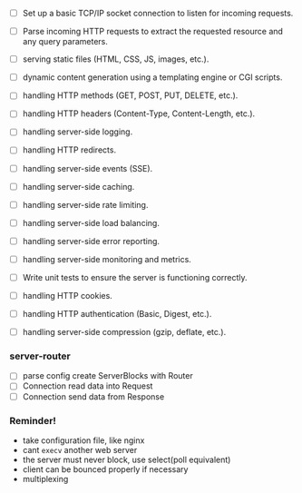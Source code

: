 - [ ] Set up a basic TCP/IP socket connection to listen for incoming requests.
- [ ] Parse incoming HTTP requests to extract the requested resource and any query parameters.
- [ ] serving static files (HTML, CSS, JS, images, etc.).
- [ ] dynamic content generation using a templating engine or CGI scripts.
- [ ] handling HTTP methods (GET, POST, PUT, DELETE, etc.).
- [ ] handling HTTP headers (Content-Type, Content-Length, etc.).
- [ ] handling server-side logging.
- [ ] handling HTTP redirects.
- [ ] handling server-side events (SSE).
- [ ] handling server-side caching.
- [ ] handling server-side rate limiting.
- [ ] handling server-side load balancing.
- [ ] handling server-side error reporting.
- [ ] handling server-side monitoring and metrics.
- [ ] Write unit tests to ensure the server is functioning correctly.

- [ ] handling HTTP cookies.
- [ ] handling HTTP authentication (Basic, Digest, etc.).
- [ ] handling server-side compression (gzip, deflate, etc.).

### server-router
- [ ] parse config create ServerBlocks with Router
- [ ] Connection read data into Request
- [ ] Connection send data from Response

### Reminder!
- take configuration file, like nginx
- cant `execv` another web server
- the server must never block, use select(poll equivalent)
- client can be bounced properly if necessary
- multiplexing

